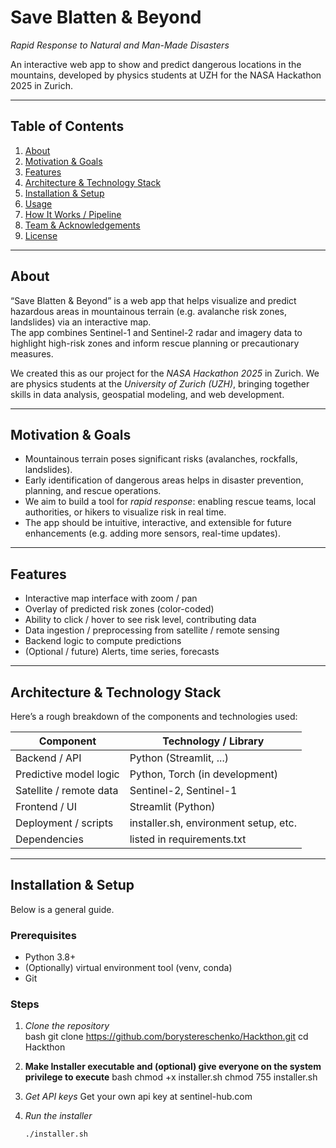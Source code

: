 # Save Blatten & Beyond  
*Rapid Response to Natural and Man-Made Disasters*  

An interactive web app to show and predict dangerous locations in the mountains, developed by physics students at UZH for the NASA Hackathon 2025 in Zurich.

---

## Table of Contents

1. [About](#about)  
2. [Motivation & Goals](#motivation--goals)  
3. [Features](#features)  
4. [Architecture & Technology Stack](#architecture--technology-stack)  
5. [Installation & Setup](#installation--setup)  
6. [Usage](#usage)  
7. [How It Works / Pipeline](#how-it-works--pipeline)  
8. [Team & Acknowledgements](#team--acknowledgements)  
9. [License](#license)  

---

## About

“Save Blatten & Beyond” is a web app that helps visualize and predict hazardous areas in mountainous terrain (e.g. avalanche risk zones, landslides) via an interactive map.  
The app combines Sentinel-1 and Sentinel-2 radar and imagery data to highlight high-risk zones and inform rescue planning or precautionary measures.

We created this as our project for the *NASA Hackathon 2025* in Zurich. We are physics students at the *University of Zurich (UZH)*, bringing together skills in data analysis, geospatial modeling, and web development.

---

## Motivation & Goals

- Mountainous terrain poses significant risks (avalanches, rockfalls, landslides).  
- Early identification of dangerous areas helps in disaster prevention, planning, and rescue operations.  
- We aim to build a tool for *rapid response*: enabling rescue teams, local authorities, or hikers to visualize risk in real time.  
- The app should be intuitive, interactive, and extensible for future enhancements (e.g. adding more sensors, real-time updates).

---

## Features

- Interactive map interface with zoom / pan  
- Overlay of predicted risk zones (color-coded)  
- Ability to click / hover to see risk level, contributing data  
- Data ingestion / preprocessing from satellite / remote sensing  
- Backend logic to compute predictions  
- (Optional / future) Alerts, time series, forecasts  

---

## Architecture & Technology Stack

Here’s a rough breakdown of the components and technologies used:

| Component              | Technology / Library         |
|------------------------|-------------------------------|
| Backend / API          | Python (Streamlit, ...) |
| Predictive model logic | Python, Torch (in development) |
| Satellite / remote data | Sentinel-2, Sentinel-1 |
| Frontend / UI          | Streamlit (Python)
| Deployment / scripts   | installer.sh, environment setup, etc. |
| Dependencies           | listed in requirements.txt |

---

## Installation & Setup

Below is a general guide. 

### Prerequisites

- Python 3.8+  
- (Optionally) virtual environment tool (venv, conda)  
- Git  

### Steps

1. *Clone the repository*  
   bash
   git clone https://github.com/borystereschenko/Hackthon.git
   cd Hackthon

2. **Make Installer executable and (optional) give everyone on the system privilege to execute**
  bash
  chmod +x installer.sh
  chmod 755 installer.sh

3. *Get API keys*
   Get your own api key at sentinel-hub.com

4. *Run the installer*
   ```bash
   ./installer.sh
